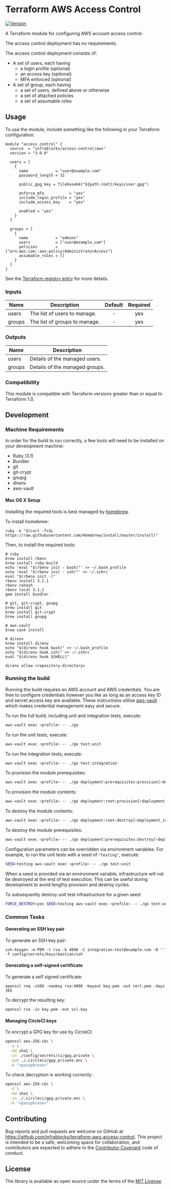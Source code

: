 Terraform AWS Access Control
============================

[![Version](https://img.shields.io/github/v/tag/infrablocks/terraform-aws-access-control?label=version)](https://github.com/infrablocks/terraform-aws-access-control/tags)

A Terraform module for configuring AWS account access control.

The access control deployment has no requirements.

The access control deployment consists of:

* A set of users, each having
    * a login profile (optional)
    * an access key (optional)
    * MFA enforced (optional)
* A set of group, each having
    * a set of users, defined above or otherwise
    * a set of attached policies
    * a set of assumable roles

Usage
-----

To use the module, include something like the following in your Terraform
configuration:

```hcl-terraform
module "access_control" {
  source  = "infrablocks/access-control/aws"
  version = "3.0.0"

  users = [
    {
      name            = "user@example.com"
      password_length = 32

      public_gpg_key = filebase64("${path.root}/keys/user.gpg")

      enforce_mfa           = "yes"
      include_login_profile = "yes"
      include_access_key    = "yes"

      enabled = "yes"
    }
  ]

  groups = [
    {
      name            = "admins"
      users           = ["user@example.com"]
      policies        = ["arn:aws:iam::aws:policy/AdministratorAccess"]
      assumable_roles = []
    }
  ]
}
```

See the
[Terraform registry entry](https://registry.terraform.io/modules/infrablocks/access-control/aws/latest)
for more details.

### Inputs

| Name   | Description                   | Default | Required |
|--------|-------------------------------|:-------:|:--------:|
| users  | The list of users to manage.  |    -    |   yes    |
| groups | The list of groups to manage. |    -    |   yes    |

### Outputs

| Name   | Description                    |
|--------|--------------------------------|
| users  | Details of the managed users.  |
| groups | Details of the managed groups. |

### Compatibility

This module is compatible with Terraform versions greater than or equal to
Terraform 1.0.

Development
-----------

### Machine Requirements

In order for the build to run correctly, a few tools will need to be installed
on your development machine:

* Ruby (3.1)
* Bundler
* git
* git-crypt
* gnupg
* direnv
* aws-vault

#### Mac OS X Setup

Installing the required tools is best managed by [homebrew](http://brew.sh).

To install homebrew:

```
ruby -e "$(curl -fsSL https://raw.githubusercontent.com/Homebrew/install/master/install)"
```

Then, to install the required tools:

```
# ruby
brew install rbenv
brew install ruby-build
echo 'eval "$(rbenv init - bash)"' >> ~/.bash_profile
echo 'eval "$(rbenv init - zsh)"' >> ~/.zshrc
eval "$(rbenv init -)"
rbenv install 3.1.1
rbenv rehash
rbenv local 3.1.1
gem install bundler

# git, git-crypt, gnupg
brew install git
brew install git-crypt
brew install gnupg

# aws-vault
brew cask install

# direnv
brew install direnv
echo "$(direnv hook bash)" >> ~/.bash_profile
echo "$(direnv hook zsh)" >> ~/.zshrc
eval "$(direnv hook $SHELL)"

direnv allow <repository-directory>
```

### Running the build

Running the build requires an AWS account and AWS credentials. You are free to
configure credentials however you like as long as an access key ID and secret
access key are available. These instructions utilise
[aws-vault](https://github.com/99designs/aws-vault) which makes credential
management easy and secure.

To run the full build, including unit and integration tests, execute:

```bash
aws-vault exec <profile> -- ./go
```

To run the unit tests, execute:

```bash
aws-vault exec <profile> -- ./go test:unit
```

To run the integration tests, execute:

```bash
aws-vault exec <profile> -- ./go test:integration
```

To provision the module prerequisites:

```bash
aws-vault exec <profile> -- ./go deployment:prerequisites:provision[<deployment_identifier>]
```

To provision the module contents:

```bash
aws-vault exec <profile> -- ./go deployment:root:provision[<deployment_identifier>]
```

To destroy the module contents:

```bash
aws-vault exec <profile> -- ./go deployment:root:destroy[<deployment_identifier>]
```

To destroy the module prerequisites:

```bash
aws-vault exec <profile> -- ./go deployment:prerequisites:destroy[<deployment_identifier>]
```

Configuration parameters can be overridden via environment variables. For 
example, to run the unit tests with a seed of `"testing"`, execute:

```bash
SEED=testing aws-vault exec <profile> -- ./go test:unit
```

When a seed is provided via an environment variable, infrastructure will not be 
destroyed at the end of test execution. This can be useful during development 
to avoid lengthy provision and destroy cycles.

To subsequently destroy unit test infrastructure for a given seed:

```bash
FORCE_DESTROY=yes SEED=testing aws-vault exec <profile> -- ./go test:unit
```

### Common Tasks

#### Generating an SSH key pair

To generate an SSH key pair:

```
ssh-keygen -m PEM -t rsa -b 4096 -C integration-test@example.com -N '' -f config/secrets/keys/bastion/ssh
```

#### Generating a self-signed certificate

To generate a self signed certificate:

```
openssl req -x509 -newkey rsa:4096 -keyout key.pem -out cert.pem -days 365
```

To decrypt the resulting key:

```
openssl rsa -in key.pem -out ssl.key
```

#### Managing CircleCI keys

To encrypt a GPG key for use by CircleCI:

```bash
openssl aes-256-cbc \
  -e \
  -md sha1 \
  -in ./config/secrets/ci/gpg.private \
  -out ./.circleci/gpg.private.enc \
  -k "<passphrase>"
```

To check decryption is working correctly:

```bash
openssl aes-256-cbc \
  -d \
  -md sha1 \
  -in ./.circleci/gpg.private.enc \
  -k "<passphrase>"
```

Contributing
------------

Bug reports and pull requests are welcome on GitHub at
https://github.com/infrablocks/terraform-aws-access-control.
This project is intended to be a safe, welcoming space for collaboration, and
contributors are expected to adhere to
the [Contributor Covenant](http://contributor-covenant.org) code of conduct.

License
-------

The library is available as open source under the terms of the
[MIT License](http://opensource.org/licenses/MIT).
